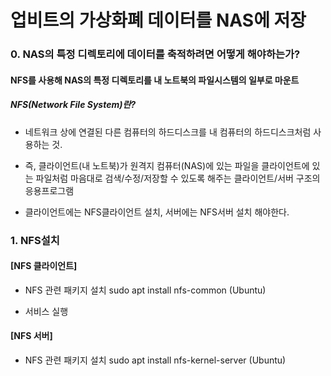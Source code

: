 # 업비트의 가상화폐 데이터를 NAS에 저장

### 0. NAS의 특정 디렉토리에 데이터를 축적하려면 어떻게 해야하는가?
#### NFS를 사용해 NAS의 특정 디렉토리를 내 노트북의 파일시스템의 일부로 마운트
##### NFS(Network File System)란? 
- 네트워크 상에 연결된 다른 컴퓨터의 하드디스크를 내 컴퓨터의 하드디스크처럼 사용하는 것.

- 즉, 클라이언트(내 노트북)가 원격지 컴퓨터(NAS)에 있는 파일을 클라이언트에 있는 파일처럼 
마음대로 검색/수정/저장할 수 있도록 해주는 클라이언트/서버 구조의 응용프로그램

- 클라이언트에는 NFS클라이언트 설치, 서버에는 NFS서버 설치 해야한다.

### 1. NFS설치
#### [NFS 클라이언트]
- NFS 관련 패키지 설치
sudo apt install nfs-common (Ubuntu)

- 서비스 실행


#### [NFS 서버]
- NFS 관련 패키지 설치
sudo apt install nfs-kernel-server (Ubuntu)




